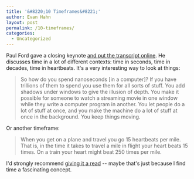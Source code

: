 ```yaml
---
title: '&#8220;10 Timeframes&#8221;'
author: Evan Hahn
layout: post
permalink: /10-timeframes/
categories:
  - Uncategorized
---
```

Paul Ford gave a closing keynote [and put the transcript online][1]. He discusses time in a lot of different contexts: time in seconds, time in decades, time in heartbeats. It's a very interesting way to look at things:

> So how do you spend nanoseconds [in a computer]? If you have trillions of them to spend you use them for all sorts of stuff. You add shadows under windows to give the illusion of depth. You make it possible for someone to watch a streaming movie in one window while they write a computer program in another. You let people do a lot of stuff at once, and you make the machine do a lot of stuff at once in the background. You keep things moving.

Or another timeframe:

> When you get on a plane and travel you go 15 heartbeats per mile. That is, in the time it takes to travel a mile in flight your heart beats 15 times. On a train your heart might beat 250 times per mile.

I'd strongly recommend [giving it a read][1] -- maybe that's just because I find time a fascinating concept.

 [1]: http://contentsmagazine.com/articles/10-timeframes/
